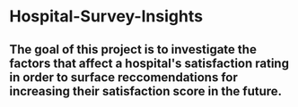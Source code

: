 # Hospital-Survey-Insights

## The goal of this project is to investigate the factors that affect a hospital's satisfaction rating in order to surface reccomendations for increasing their satisfaction score in the future. 
